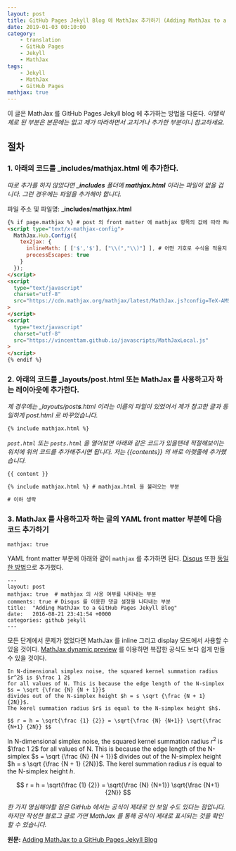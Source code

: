 ```yaml
---
layout: post
title: GitHub Pages Jekyll Blog 에 MathJax 추가하기 (Adding MathJax to a GitHub Pages Jekyll Blog)
date: 2019-01-03 00:10:00
category:
    - translation
    - GitHub Pages
    - Jekyll
    - MathJax
tags: 
    - Jekyll
    - MathJax
    - GitHub Pages
mathjax: true
---
```


이 글은 MathJax 를 GitHub Pages Jekyll blog 에 추가하는 방법을 다룬다. *이탤릭체로 된 부분은 본문에는 없고 제가 따라하면서 고치거나 추가한 부분이니 참고하세요.*
 
## 절차

### 1. 아래의 코드를 **_includes/mathjax.html** 에 추가한다.
*따로 추가를 하지 않았다면 **_includes** 폴더에 **mathjax.html** 이라는 파일이 없을 겁니다.
그런 경우에는 파일을 추가해야 합니다.*

파일 주소 및 파일명: **_includes/mathjax.html**

```html
{% if page.mathjax %} # post 의 front matter 에 mathjax 항목의 값에 따라 MathJax 를 불러올 지를 결정하는 부분
<script type="text/x-mathjax-config">
  MathJax.Hub.Config({
    tex2jax: {
      inlineMath: [ ['$','$'], ["\\(","\\)"] ], # 어떤 기호로 수식을 적을지 정하는 부분
      processEscapes: true
    }
  });
</script>
<script
  type="text/javascript"
  charset="utf-8"
  src="https://cdn.mathjax.org/mathjax/latest/MathJax.js?config=TeX-AMS-MML_HTMLorMML"
>
</script>
<script
  type="text/javascript"
  charset="utf-8"
  src="https://vincenttam.github.io/javascripts/MathJaxLocal.js"
>
</script>
{% endif %}
```

### 2. 아래의 코드를 **_layouts/post.html** 또는 MathJax 를 사용하고자 하는 레이아웃에 추가한다.

*제 경우에는 _layouts/post**s**.html 이라는 이름의 파일이 있었어서 제가 참고한 글과 동일하게 post.html 로 바꾸었습니다.* 

```html
{% include mathjax.html %}
```

*`post.html` 또는 `posts.html` 을 열어보면 아래와 같은 코드가 있을텐데 적절해보이는 위치에 위의 코드를 추가해주시면 됩니다.
저는 {{contents}} 의 바로 아랫줄에 추가했습니다.*

```html
{{ content }}

{% include mathjax.html %} # mathjax.html 을 불러오는 부분

# 이하 생략
```

### 3. MathJax 를 사용하고자 하는 글의 YAML front matter 부분에 다음 코드 추가하기

```
mathjax: true
```

YAML front matter 부분에 아래와 같이 `mathjax` 를 추가하면 된다. [Disqus](https://disqus.com/) 또한 [동일한 방법](https://sgeos.github.io/jekyll/disqus/2016/02/14/adding-disqus-to-a-jekyll-blog.html)으로 추가했다.

```
---
layout: post
mathjax: true  # mathjax 의 사용 여부를 나타내는 부분
comments: true # Disqus 를 이용한 댓글 설정을 나타내는 부분
title:  "Adding MathJax to a GitHub Pages Jekyll Blog"
date:   2016-08-21 23:41:54 +0000
categories: github jekyll
---
```

모든 단계에서 문제가 없었다면 MathJax 를 inline 그리고 display 모드에서 사용할 수 있을 것이다.
[MathJax dynamic preview](https://cdn.mathjax.org/mathjax/latest/test/sample-dynamic-2.html) 를 이용하면 복잡한 공식도
보다 쉽게 만들 수 있을 것이다.

```
In N-dimensional simplex noise, the squared kernel summation radius $r^2$ is $\frac 1 2$
for all values of N. This is because the edge length of the N-simplex $s = \sqrt {\frac {N} {N + 1}}$
divides out of the N-simplex height $h = s \sqrt {\frac {N + 1} {2N}}$.
The kerel summation radius $r$ is equal to the N-simplex height $h$.

$$ r = h = \sqrt{\frac {1} {2}} = \sqrt{\frac {N} {N+1}} \sqrt{\frac {N+1} {2N}} $$
```

In N-dimensional simplex noise, the squared kernel summation radius $r^2$ is $\frac 1 2$
for all values of N. This is because the edge length of the N-simplex $s = \sqrt {\frac {N} {N + 1}}$
divides out of the N-simplex height $h = s \sqrt {\frac {N + 1} {2N}}$.
The kerel summation radius $r$ is equal to the N-simplex height $h$.

$$ r = h = \sqrt{\frac {1} {2}} = \sqrt{\frac {N} {N+1}} \sqrt{\frac {N+1} {2N}} $$

*한 가지 명심해야할 점은 GitHub 에서는 공식이 제대로 안 보일 수도 있다는 점입니다.
하지만 작성한 블로그 글로 가면 MathJax 를 통해 공식이 제대로 표시되는 것을 확인할 수 있습니다.*

**원문:**
[Adding MathJax to a GitHub Pages Jekyll Blog](http://sgeos.github.io/github/jekyll/2016/08/21/adding_mathjax_to_a_jekyll_github_pages_blog.html)

